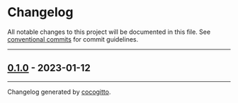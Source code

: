 # Changelog
All notable changes to this project will be documented in this file. See [conventional commits](https://www.conventionalcommits.org/) for commit guidelines.

- - -
## [0.1.0](https://github.com/DaRacci/country-ip/compare/d363f6cc46f4b8632e9073ff04f91ca63e28e9e0..0.1.0) - 2023-01-12

- - -

Changelog generated by [cocogitto](https://github.com/cocogitto/cocogitto).